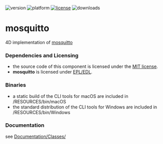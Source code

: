 ![version](https://img.shields.io/badge/version-20%2B-E23089)
![platform](https://img.shields.io/static/v1?label=platform&message=mac-intel%20|%20mac-arm%20|%20win-64&color=blue)
[![license](https://img.shields.io/github/license/miyako/mosquitto)](LICENSE)
![downloads](https://img.shields.io/github/downloads/miyako/mosquitto/total)

# mosquitto
4D implementation of [mosquitto](https://mosquitto.org)

### Dependencies and Licensing

* the source code of this component is licensed under the [MIT license](https://github.com/miyako/4d-plugin-soci/blob/master/LICENSE).
* **mosquitto** is licensed under [EPL/EDL](https://github.com/eclipse-mosquitto/mosquitto/blob/master/LICENSE.txt).  

### Binaries

* a static build of the CLI tools for macOS are included in /RESOURCES/bin/macOS
* the standard distribution of the CLI tools for Windows are included in /RESOURCES/bin/Windows

### Documentation

see [Documentation/Classes/](https://github.com/miyako/mosquitto/tree/main/mosquitto/Documentation/Classes)
